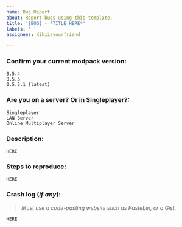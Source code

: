 ```yaml
---
name: Bug Report
about: Report bugs using this template.
title: '[BUG] - *TITLE_HERE*'
labels: ' '
assignees: Kikiisyourfriend

---
```


<!-- Try to search for your issue before creating a new one, it might already be here. -->
### **Confirm your current modpack version:**
<!-- Erase the options that do not match your issue, below -->
```
0.5.4
0.5.5
0.5.5.1 (latest)
```
### **Are you on a server? Or in Singleplayer?:**
<!-- Erase the options that do not match your issue, below -->
```
Singleplayer
LAN Server
Online Multiplayer Server
```

### **Description:**
<!-- Answer inside the backticks -->
```
HERE
```

### **Steps to reproduce:**
<!-- Answer inside the backticks -->
```
HERE
```
### **Crash log (*if any*):**
> *Must use a code-pasting website such as Pastebin, or a Gist.*
<!-- Answer inside the backticks -->
```
HERE
```
